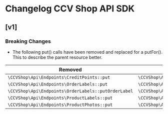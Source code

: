# Changelog CCV Shop API SDK

## [v1]

### Breaking Changes

- The following put() calls have been removed and replaced for a putFor(). This to describe the parent resource better.


| Removed                                             | In favor of                                    |
|-----------------------------------------------------|------------------------------------------------|
| `\CCVShop\Api\Endpoints\CreditPoints::put`          | `\CCVShop\Api\Endpoints\CreditPoints::putFor`  |
| `\CCVShop\Api\Endpoints\OrderLabels::put`           | `\CCVShop\Api\Endpoints\OrderLabels::putFor`   |
| `\CCVShop\Api\Endpoints\OrderLabels::putOrderLabel` | `\CCVShop\Api\Endpoints\OrderLabels::putFor`   |
| `\CCVShop\Api\Endpoints\ProductLabels::put`         | `\CCVShop\Api\Endpoints\ProductLabels::putFor` |
| `\CCVShop\Api\Endpoints\ProductPhotos::put`         | `\CCVShop\Api\Endpoints\ProductPhotos::putFor` |
